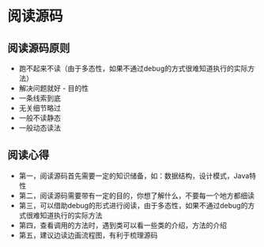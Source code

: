# 阅读源码



## 阅读源码原则

- 跑不起来不读（由于多态性，如果不通过debug的方式很难知道执行的实际方法）
- 解决问题就好 - 目的性
- 一条线索到底
- 无关细节略过
- 一般不读静态
- 一般动态读法



## 阅读心得

- 第一，阅读源码首先需要一定的知识储备，如：数据结构，设计模式，Java特性
- 第二，阅读源码需要带有一定的目的，你想了解什么，不要每一个地方都细读
- 第三，可以借助debug的形式进行阅读，由于多态性，如果不通过debug的方式很难知道执行的实际方法
- 第四，查看调用的方法时，遇到类可以看一些类的介绍，方法的介绍
- 第五，建议边读边画流程图，有利于梳理源码

